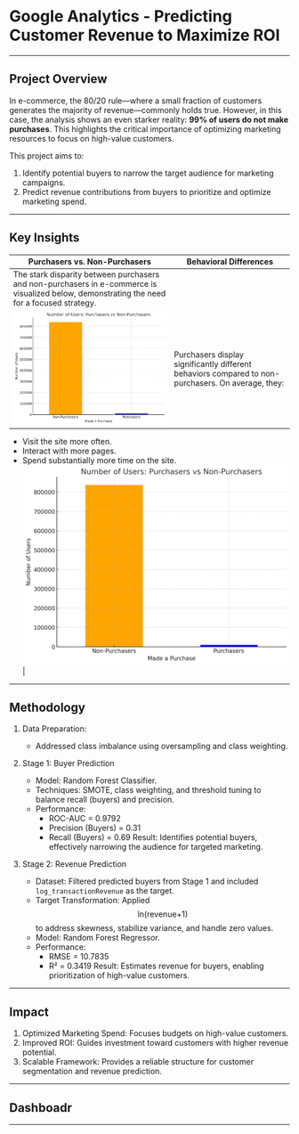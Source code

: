 # Google Analytics - Predicting Customer Revenue to Maximize ROI
---
## Project Overview
In e-commerce, the 80/20 rule—where a small fraction of customers generates the majority of revenue—commonly holds true. However, in this case, the analysis shows an even starker reality: **99% of users do not make purchases**. This highlights the critical importance of optimizing marketing resources to focus on high-value customers.

This project aims to:
1. Identify potential buyers to narrow the target audience for marketing campaigns.
2. Predict revenue contributions from buyers to prioritize and optimize marketing spend.

---

## Key Insights
| **Purchasers vs. Non-Purchasers** | **Behavioral Differences** |
|------------------|--------------------|
| The stark disparity between purchasers and non-purchasers in e-commerce is visualized below, demonstrating the need for a focused strategy. 
<img src="images/number_users.png" alt="Purchasers vs Non-Purchasers" width="600">| Purchasers display significantly different behaviors compared to non-purchasers. On average, they:
- Visit the site more often.
- Interact with more pages.
- Spend substantially more time on the site.
<img src="images/number_users.png" width="600"> |

---

## Methodology
1. Data Preparation:
     - Addressed class imbalance using oversampling and class weighting.

2. Stage 1: Buyer Prediction
     - Model: Random Forest Classifier.
     - Techniques: SMOTE, class weighting, and threshold tuning to balance recall (buyers) and precision.
     - Performance:
         - ROC-AUC = 0.9792
         - Precision (Buyers) = 0.31
         - Recall (Buyers) = 0.69
    Result: Identifies potential buyers, effectively narrowing the audience for targeted marketing.

3. Stage 2: Revenue Prediction
    - Dataset: Filtered predicted buyers from Stage 1 and included `log_transactionRevenue` as the target.
    - Target Transformation: Applied $$\text{ln(revenue+1)}$$ to address skewness, stabilize variance, and handle zero values.
    - Model: Random Forest Regressor.
    - Performance:
         - RMSE = 10.7835
         - R² = 0.3419
    Result: Estimates revenue for buyers, enabling prioritization of high-value customers.

--- 

## Impact

1. Optimized Marketing Spend: Focuses budgets on high-value customers.
2. Improved ROI: Guides investment toward customers with higher revenue potential.
3. Scalable Framework: Provides a reliable structure for customer segmentation and revenue prediction.

---
## Dashboadr
---


